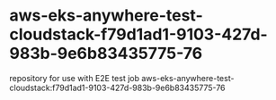 # aws-eks-anywhere-test-cloudstack-f79d1ad1-9103-427d-983b-9e6b83435775-76
repository for use with E2E test job aws-eks-anywhere-test-cloudstack:f79d1ad1-9103-427d-983b-9e6b83435775-76
